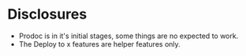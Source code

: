 # Disclosures


- Prodoc is in it's initial stages, some things are no expected to work.
- The Deploy to x features are helper features only.